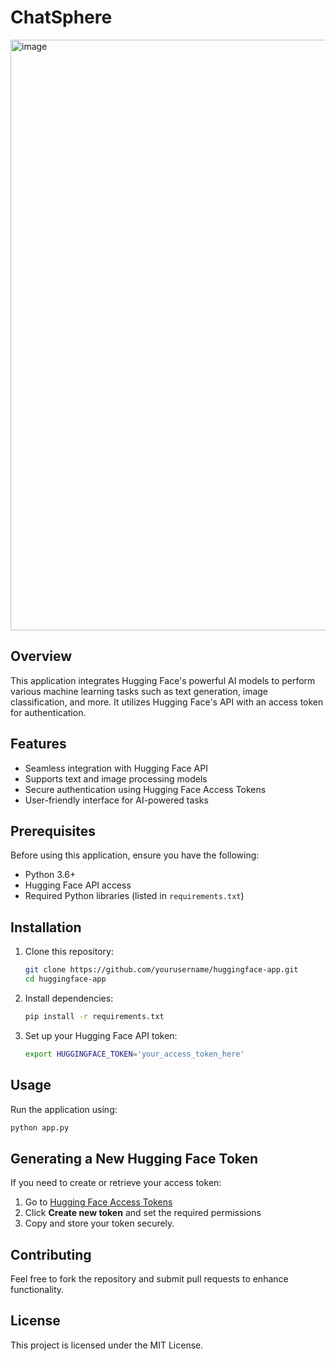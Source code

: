 # ChatSphere

<img width="945" alt="image" src="https://github.com/user-attachments/assets/3125d571-eba8-4f0f-9689-9e19c895627e" />

## Overview
This application integrates Hugging Face's powerful AI models to perform various machine learning tasks such as text generation, image classification, and more. It utilizes Hugging Face's API with an access token for authentication.

## Features
- Seamless integration with Hugging Face API
- Supports text and image processing models
- Secure authentication using Hugging Face Access Tokens
- User-friendly interface for AI-powered tasks

## Prerequisites
Before using this application, ensure you have the following:
- Python 3.6+
- Hugging Face API access
- Required Python libraries (listed in `requirements.txt`)

## Installation
1. Clone this repository:
   ```bash
   git clone https://github.com/yourusername/huggingface-app.git
   cd huggingface-app
   ```
2. Install dependencies:
   ```bash
   pip install -r requirements.txt
   ```
3. Set up your Hugging Face API token:
   ```bash
   export HUGGINGFACE_TOKEN='your_access_token_here'
   ```

## Usage
Run the application using:
```bash
python app.py
```

## Generating a New Hugging Face Token
If you need to create or retrieve your access token:
1. Go to [Hugging Face Access Tokens](https://huggingface.co/settings/tokens)
2. Click **Create new token** and set the required permissions
3. Copy and store your token securely.


## Contributing
Feel free to fork the repository and submit pull requests to enhance functionality.

## License
This project is licensed under the MIT License.

